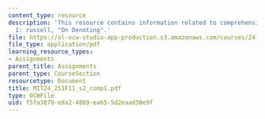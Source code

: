 ```yaml
---
content_type: resource
description: 'This resource contains information related to comprehension exercise
  1: russell, "On Denoting".'
file: https://ol-ocw-studio-app-production.s3.amazonaws.com/courses/24-251-introduction-to-philosophy-of-language-fall-2011/f5fa3870e8a24889ea655d2eaad30e9f_MIT24_251F11_s2_comp1.pdf
file_type: application/pdf
learning_resource_types:
- Assignments
parent_title: Assignments
parent_type: CourseSection
resourcetype: Document
title: MIT24_251F11_s2_comp1.pdf
type: OCWFile
uid: f5fa3870-e8a2-4889-ea65-5d2eaad30e9f
---
```

